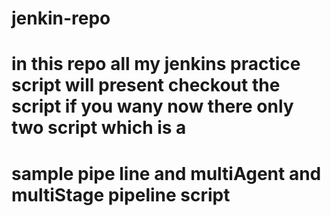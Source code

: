 # jenkin-repo
# in this repo all my jenkins practice script will present checkout the script if you wany now there only two script which is a
# sample pipe line and multiAgent and multiStage pipeline script 
